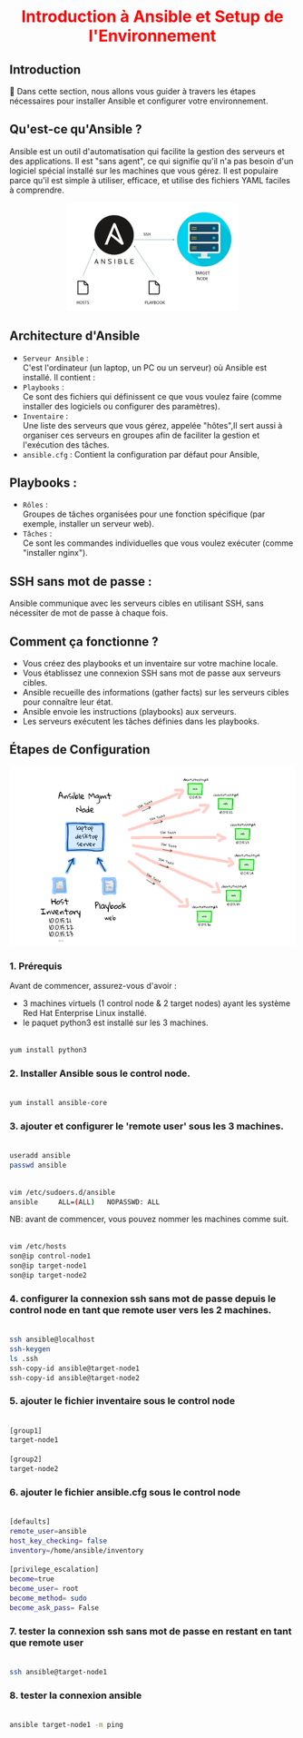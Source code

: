 <h1 align="center" style="color: red;">Introduction à Ansible et Setup de l'Environnement</h1>

## Introduction
👋 Dans cette section, nous allons vous guider à travers les étapes nécessaires pour installer Ansible et configurer votre environnement.

## Qu'est-ce qu'Ansible ?
Ansible est un outil d'automatisation qui facilite la gestion des serveurs et des applications. Il est "sans agent", ce qui signifie qu'il n'a pas besoin d'un logiciel spécial installé sur les machines que vous gérez. Il est populaire parce qu'il est simple à utiliser, efficace, et utilise des fichiers YAML faciles à comprendre.
<p align="center">
  <img src="images/Capture.jpg" alt="cap" style="width: 300px;"/>
</p>  

## Architecture d'Ansible
- `Serveur Ansible` :  
C'est l'ordinateur (un laptop, un PC ou un serveur) où Ansible est installé. Il contient :
- `Playbooks` :  
Ce sont des fichiers qui définissent ce que vous voulez faire (comme installer des logiciels ou configurer des paramètres).
- `Inventaire` :  
Une liste des serveurs que vous gérez, appelée "hôtes",Il sert aussi à organiser ces serveurs en groupes afin de faciliter la gestion et l'exécution des tâches.
-  `ansible.cfg` : Contient la configuration par défaut pour Ansible, 

## Playbooks :

- `Rôles` :  
Groupes de tâches organisées pour une fonction spécifique (par exemple, installer un serveur web).
- `Tâches` :  
 Ce sont les commandes individuelles que vous voulez exécuter (comme "installer nginx").

## SSH sans mot de passe : 
Ansible communique avec les serveurs cibles en utilisant SSH, sans nécessiter de mot de passe à chaque fois.

## Comment ça fonctionne ?
- Vous créez des playbooks et un inventaire sur votre machine locale.
- Vous établissez une connexion SSH sans mot de passe aux serveurs cibles.
- Ansible recueille des informations (gather facts) sur les serveurs cibles pour connaître leur état.
- Ansible envoie les instructions (playbooks) aux serveurs.
- Les serveurs exécutent les tâches définies dans les playbooks.

## Étapes de Configuration
<p align="center">
  <img src="images/ansible.png" alt="cap" style="width: 700px;"/>
</p>  

### 1. Prérequis
Avant de commencer, assurez-vous d'avoir :
- 3 machines virtuels (1 control node & 2 target nodes) ayant les système Red Hat Enterprise Linux installé.
- le paquet python3 est installé sur les 3 machines.

```bash

yum install python3

```

### 2. Installer Ansible sous le control node.

```bash

yum install ansible-core

```

### 3. ajouter et configurer le 'remote user' sous les 3 machines.

```bash

useradd ansible
passwd ansible

```

```bash

vim /etc/sudoers.d/ansible
ansible     ALL=(ALL) 	NOPASSWD: ALL

```

NB: avant de commencer, vous pouvez nommer les machines comme suit.

```bash

vim /etc/hosts
son@ip control-node1
son@ip target-node1
son@ip target-node2 

```

### 4. configurer la connexion ssh sans mot de passe depuis le control node en tant que remote user vers les 2 machines.

```bash

ssh ansible@localhost
ssh-keygen
ls .ssh
ssh-copy-id ansible@target-node1
ssh-copy-id ansible@target-node2

```

### 5. ajouter le fichier inventaire sous le control node

```bash

[group1]
target-node1

[group2]
target-node2

```

### 6. ajouter le fichier ansible.cfg sous le control node

```bash

[defaults]
remote_user=ansible
host_key_checking= false
inventory=/home/ansible/inventory

[privilege_escalation]
become=true
become_user= root
become_method= sudo 
become_ask_pass= False

```

### 7. tester la connexion ssh sans mot de passe en restant en tant que remote user

```bash

ssh ansible@target-node1

```

### 8. tester la connexion ansible

```bash

ansible target-node1 -m ping

```

